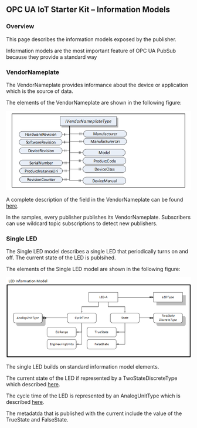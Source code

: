 ﻿## OPC UA IoT Starter Kit – Information Models
### Overview
This page describes the information models exposed by the publisher.

Information models are the most important feature of OPC UA PubSub because they provide a standard way 

### VendorNameplate
The VendorNameplate provides informance about the device or application which is the source of data. 

The elements of the VendorNameplate are shown in the following figure: 

![VendorNameplate](../images/vendor-nameplate.png "VendorNameplate") 

A complete description of the field in the VendorNameplate can be found [here](https://reference.opcfoundation.org/DI/docs/4.5.2/).

In the samples, every publisher publishes its VendorNameplate. Subscribers can use wildcard topic subscriptions to detect new publishers.  

### Single LED
The Single LED model describes a single LED that periodically turns on and off. The current state of the LED is publsihed.

The elements of the Single LED model are shown in the following figure: 

![SingleLED](../images/single-led.png "SingleLED") 

The single LED builds on standard information model elements. 

The current state of the LED if represented by a TwoStateDiscreteType which described [here](https://reference.opcfoundation.org/v104/Core/docs/Part8/5.3.3/#5.3.3.2). 

The cycle time of the LED is represented by an AnalogUnitType which is described [here](https://reference.opcfoundation.org/v104/Core/docs/Part8/5.3.2/#5.3.2.4). 

The metadatda that is published with the current include the value of the TrueState and FalseState.

